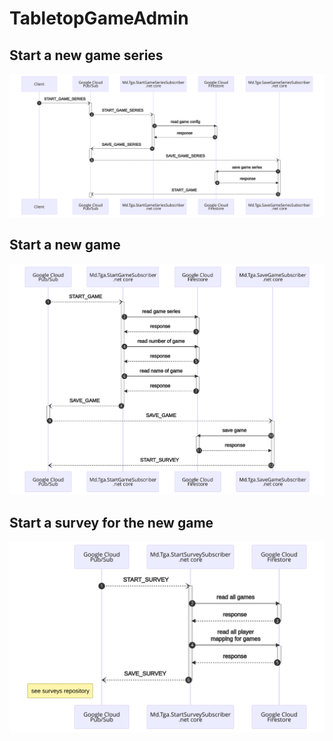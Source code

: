 # TabletopGameAdmin

## Start a new game series
![sequence diagram](doc/start-game-series.svg)

## Start a new game
![sequence diagram](doc/start-game.svg)

## Start a survey for the new game
![sequence diagram](doc/start-survey.svg)
